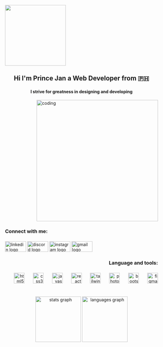 <div align="left">
  <img height="200" src="https://i.imgur.com/f6CfJ71.mp4"  />
</div>

###

<h2 align="center">Hi I'm Prince Jan a Web Developer from 🇵🇭</h2>

###

<h4 align="center">I strive for greatness in designing and developing</h4>
<img align="right" alt="coding" width="400" src="https://i.pinimg.com/originals/28/5f/5f/285f5f8809408d0d72645a78a5608969.gif">

###

<br clear="both">

<h3 align="left">Connect with me:</h3>

###

<div align="left">
  <img src="https://raw.githubusercontent.com/maurodesouza/profile-readme-generator/master/src/assets/icons/social/linkedin/default.svg" width="69" height="35" alt="linkedin logo"  />
  <img src="https://raw.githubusercontent.com/maurodesouza/profile-readme-generator/master/src/assets/icons/social/discord/default.svg" width="69" height="35" alt="discord logo"  />
  <img src="https://raw.githubusercontent.com/maurodesouza/profile-readme-generator/master/src/assets/icons/social/instagram/default.svg" width="69" height="35" alt="instagram logo"  />
  <img src="https://raw.githubusercontent.com/maurodesouza/profile-readme-generator/master/src/assets/icons/social/gmail/default.svg" width="69" height="35" alt="gmail logo"  />
</div>

###

<h3 align="right">Language and tools:</h3>

###

<div align="right">
  <img src="https://cdn.simpleicons.org/html5/E34F26" height="35" alt="html5 logo"  />
  <img width="20" />
  <img src="https://cdn.simpleicons.org/css3/1572B6" height="35" alt="css3 logo"  />
  <img width="20" />
  <img src="https://cdn.simpleicons.org/javascript/F7DF1E" height="35" alt="javascript logo"  />
  <img width="20" />
  <img src="https://cdn.simpleicons.org/react/61DAFB" height="35" alt="react logo"  />
  <img width="20" />
  <img src="https://cdn.simpleicons.org/tailwindcss/06B6D4" height="35" alt="tailwindcss logo"  />
  <img width="20" />
  <img src="https://cdn.simpleicons.org/adobephotoshop/31A8FF" height="35" alt="photoshop logo"  />
  <img width="20" />
  <img src="https://cdn.simpleicons.org/bootstrap/7952B3" height="35" alt="bootstrap logo"  />
  <img width="20" />
  <img src="https://cdn.jsdelivr.net/gh/devicons/devicon/icons/figma/figma-original.svg" height="35" alt="figma logo"  />
</div>

###

<br clear="both">

<div align="center">
  <img src="https://github-readme-stats.vercel.app/api?username=real-princejan&hide_title=false&hide_rank=false&show_icons=true&include_all_commits=true&count_private=true&disable_animations=false&theme=tokyonight&locale=en&hide_border=false" height="150" alt="stats graph"  />
  <img src="https://github-readme-stats.vercel.app/api/top-langs?username=real-princejan&locale=en&hide_title=false&layout=compact&card_width=320&langs_count=5&theme=tokyonight&hide_border=false" height="150" alt="languages graph"  />
</div>

###
